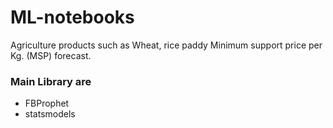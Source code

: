 # ML-notebooks

Agriculture products such as Wheat, rice paddy Minimum support price per Kg. (MSP) forecast.

### Main Library are 
* FBProphet
* statsmodels
